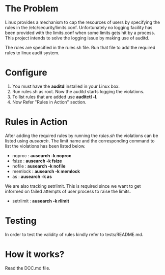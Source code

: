 The Problem
============

Linux provides a mechanism to cap the resources of users by specifying the rules in the /etc/security/limits.conf. Unfortunately no logging facility has been provided with the limits.conf when some limits gets hit by a process. This project intends to solve the logging issue by making use of auditd.

The rules are specified in the rules.sh file. Run that file to add the
required rules to linux audit system.

Configure
=========

1. You must have the **auditd** installed in your Linux box.
2. Run rules.sh as root. Now the auditd starts logging the violations.
3. To list rules that are added use **auditctl -l**.
4. Now Refer "Rules in Action" section.

Rules in Action
===============

After adding the required rules by running the *rules.sh* the violations can be listed using *ausearch*. The limit name and the corresponding command to list the violations has been listed below.

* noproc : **ausearch -k noproc**
* fsize : **ausearch -k fsize**
* nofile : **ausearch -k nofile**
* memlock : **ausearch -k memlock**
* as : **ausearch -k as**

We are also tracking setrlimit. This is required since we want to get informed
on failed attempts of user process to raise the limits.

* setrlimit : **ausearch -k rlimit**

Testing
=======
In order to test the validity of rules kindly refer to tests/README.md.

How it works?
============

Read the DOC.md file.

